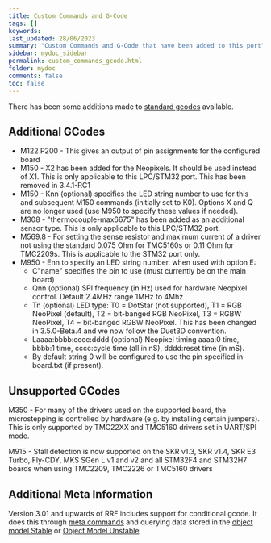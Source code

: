 ```yaml
---
title: Custom Commands and G-Code
tags: []
keywords: 
last_updated: 28/06/2023
summary: "Custom Commands and G-Code that have been added to this port"
sidebar: mydoc_sidebar
permalink: custom_commands_gcode.html
folder: mydoc
comments: false
toc: false
---
```


There has been some additions made to [standard gcodes](https://docs.duet3d.com/en/User_manual/Reference/Gcodes) available.

## Additional GCodes

- M122 P200 - This gives an output of pin assignments for the configured board
- M150 - X2 has been added for the Neopixels. It should be used instead of X1. This is only applicable to this LPC/STM32 port. This has been removed in 3.4.1-RC1
- M150 - Knn (optional) specifies the LED string number to use for this and subsequent M150 commands (initially set to K0). Options X and Q are no longer used (use M950 to specify these values if needed).
- M308 - "thermocouple-max6675" has been added as an additional sensor type. This is only applicable to this LPC/STM32 port.
- M569.8 - For setting the sense resistor and maximum current of a driver not using the standard 0.075 Ohm for TMC5160s or 0.11 Ohm for TMC2209s. This is applicable to the STM32 port only.  
- M950 - Enn to specify an LED string number. when used with option E:
  - C"name" specifies the pin to use (must currently be on the main board)
  - Qnn (optional) SPI frequency (in Hz) used for hardware Neopixel control. Default 2.4MHz range 1MHz to 4Mhz
  - Tn (optional)  LED type: T0 = DotStar (not supported), T1 = RGB NeoPixel (default), T2 = bit-banged RGB NeoPixel, T3 = RGBW NeoPixel, T4 = bit-banged RGBW NeoPixel. This has been changed in 3.5.0-Beta.4 and we now follow the Duet3D convention.  
  - Laaaa:bbbb:cccc:dddd (optional) Neopixel timing aaaa:0 time, bbbb:1 time, cccc:cycle time (all in nS), dddd:reset time (in mS).
  - By default string 0 will be configured to use the pin specified in board.txt (if present).

## Unsupported GCodes

M350 - For many of the drivers used on the supported board, the microstepping is controlled by hardware (e.g. by installing certain jumpers). This is only supported by TMC22XX and TMC5160 drivers set in UART/SPI mode.

M915 - Stall detection is now supported on the SKR v1.3, SKR v1.4, SKR E3 Turbo, Fly-CDY, MKS SGen L v1 and v2 and all STM32F4 and STM32H7 boards when using TMC2209, TMC2226 or TMC5160 drivers

## Additional Meta Information

Version 3.01 and upwards of RRF includes support for conditional gcode. It does this through [meta commands](https://docs.duet3d.com/en/User_manual/Reference/Gcode_meta_commands) and querying data stored in the [object model Stable](https://github.com/Duet3D/RepRapFirmware/wiki/Object-Model-Documentation#overview) or [Object Model Unstable](https://github.com/Duet3D/RepRapFirmware/wiki/Object-Model-Documentation-Beta-&-RC).
